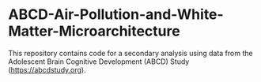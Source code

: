# ABCD-Air-Pollution-and-White-Matter-Microarchitecture

This repository contains code for a secondary analysis using data from the Adolescent Brain Cognitive Development (ABCD) Study (https://abcdstudy.org).



